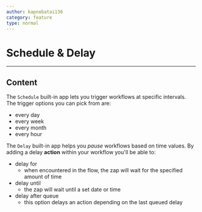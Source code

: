 ```yaml
---
author: kapnobatai136
category: feature
type: normal
---
```


# Schedule & Delay


---

## Content

The `Schedule` built-in app lets you trigger workflows at specific intervals. The trigger options you can pick from are: 

* every day
* every week
* every month
* every hour

The `Delay` built-in app helps you *pause* workflows based on time values. By adding a delay **action** within your workflow you'll be able to:

* delay for
  * when encountered in the flow, the zap will wait for the specified amount of time
* delay until
  * the zap will wait until a set date or time
* delay after queue
  * this option delays an action depending on the last queued delay
